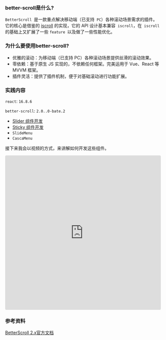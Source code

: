 ### better-scroll是什么?

`BetterScroll `是一款重点解决移动端（已支持` PC`）各种滚动场景需求的插件。它的核心是借鉴的 [iscroll](https://github.com/cubiq/iscroll) 的实现，它的 API 设计基本兼容` iscroll`，在` iscroll` 的基础上又扩展了一些 `feature `以及做了一些性能优化。

### 为什么要使用better-scroll?

- 优雅的滚动：为移动端（已支持 PC）各种滚动场景提供丝滑的滚动效果。
- 零依赖：基于原生 JS 实现的，不依赖任何框架。完美运用于 Vue、React 等 MVVM 框架。
- 插件灵活：提供了插件机制，便于对基础滚动进行功能扩展。

### 实践内容

`react`: `16.8.6`

`better-scroll`: `2.0..0-bate.2`

- [Slider 组件开发](notes/react/better-scroll/slider.md) 
- [Sticky 组件开发](notes/react/better-scroll/sticky.md)
- `SlideMenu`
- `CascaMenu`

接下来我会以视频的方式，来讲解如何开发这些组件。

<iframe src="https://codesandbox.io/embed/react-better-scroll-8gghg?autoresize=1&eslint=1&fontsize=14" title="react-better-scroll" allow="geolocation; microphone; camera; midi; vr; accelerometer; gyroscope; payment; ambient-light-sensor; encrypted-media; usb" style="width:100%; height:500px; border:0; border-radius: 4px; overflow:hidden;" sandbox="allow-modals allow-forms allow-popups allow-scripts allow-same-origin"></iframe>

### 参考资料

[BetterScroll 2.x官方文档](https://better-scroll.github.io/docs/en-US/)

